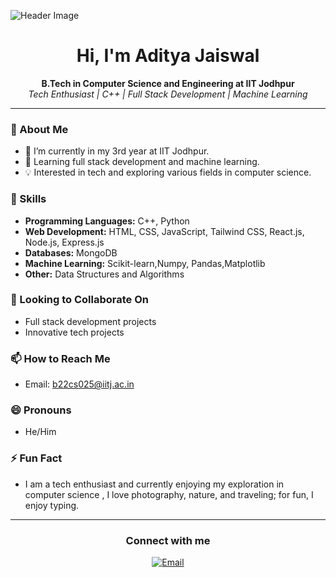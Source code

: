 ![Header Image](https://github.com/Aditya-Jaiswal-534/Aditya-Jaiswal-534/assets/160304217/d0f35885-5c03-4fdc-9b42-5b7a6046e5a7)

<h1 align="center">Hi, I'm Aditya Jaiswal</h1>

<p align="center">
  <strong>B.Tech in Computer Science and Engineering at IIT Jodhpur</strong><br>
  <em>Tech Enthusiast | C++ | Full Stack Development  | Machine Learning </em>
</p>

---

### 👋 About Me
- 🌱 I’m currently in my 3rd year at IIT Jodhpur.
- 🧠 Learning full stack development and machine learning.
- 💡 Interested in tech and exploring various fields in computer science.

### 🔧 Skills
- **Programming Languages:** C++, Python
- **Web Development:** HTML, CSS, JavaScript, Tailwind CSS, React.js, Node.js, Express.js
- **Databases:** MongoDB
- **Machine Learning:** Scikit-learn,Numpy, Pandas,Matplotlib
- **Other:** Data Structures and Algorithms

### 💞️ Looking to Collaborate On
- Full stack development projects
- Innovative tech projects

### 📫 How to Reach Me
- Email: b22cs025@iitj.ac.in

### 😄 Pronouns
- He/Him

### ⚡ Fun Fact
- I am a tech enthusiast and currently enjoying my exploration in computer science , I love photography, nature, and traveling; for fun, I enjoy typing.

---

<h3 align="center">Connect with me</h3>
<p align="center">
  <a href="mailto:b22cs025@iitj.ac.in"><img src="https://img.shields.io/badge/Email-D14836?style=for-the-badge&logo=gmail&logoColor=white" alt="Email"></a>
</p>


